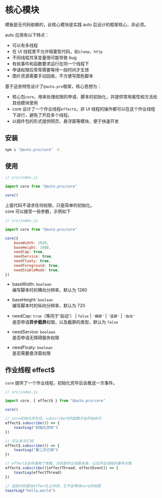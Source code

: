 # 核心模块

模板是无代码依赖的，此核心模块是实践 auto 后设计的框架核心，非必须。

auto 应用有以下特点：

-   可以有多线程
-   在 UI 线程里不允许阻塞型代码，如`sleep`、`http`
-   不同线程共享变量很可能导致 bug
-   有些事件和函数要求运行在同一个线程下
-   申请权限后常常需要等待一段时间才生效
-   图片资源需要手动回收，不方便写图色脚本

基于这些特性设计了`@auto.pro`框架，核心思想为：

-   核心包`core`，用来处理权限的申请、脚本的初始化，并提供常用属性和方法给其他模块使用
-   core 设计了一个作业线程`effect$`，非 UI 线程的操作都可以在这个作业线程下进行，避免了开启多个线程。
-   以插件包的形式提供网页、悬浮窗等模块，便于快速开发

## 安装

```bash
npm i "@auto.pro/core" -S
```

## 使用

```javascript
// src/index.js

import core from "@auto.pro/core"

core()
```

上面代码不请求任何权限，只是简单的初始化。  
core 可以接受一些参数，示例如下

```javascript
// src/index.js

import core from "@auto.pro/core"

core({
    baseWidth: 1920,
    baseHeight: 1080,
    needCap: true,
    needService: true,
    needFloaty: true,
    needForeground: true,
    needStableMode: true,
})
```

-   baseWidth: `boolean`  
    编写脚本时的横向分辨率，默认为 1280

-   baseHeight: `boolean`  
    编写脚本时的纵向分辨率，默认为 720

-   needCap: `true`（等同于'自动'） | `false` | `'横屏'` | `'竖屏'` | `'自动'`  
    是否申请**异步截屏**权限，以及截屏的类型，默认为 `false`

-   needService: `boolean`  
    是否申请无障碍服务权限

-   needFloaty: `boolean`  
    是否需要悬浮窗权限

## 作业线程 effect$

`core` 提供了一个作业线程，初始化完毕后会推送一次事件。

```javascript
// src/index.js

import core, { effect$ } from "@auto.pro/core"

core()

// core初始化完毕后，subscribe内的函数才会开始执行
effect$.subscribe(() => {
    toastLog("初始化完毕")
})

// 可以多次订阅
effect$.subscribe(() => {
    toastLog("第二次订阅")
})

// effect$会传递两个参数，分别是作业线程本身，以及作业线程的事件对象
effect$.subscribe(([effectThread, effectEvent]) => {
    toastLog(effectThread)
})

// 这段代码是在effect$之外的，它不会等待core的权限
toastLog("hello,world")
```
